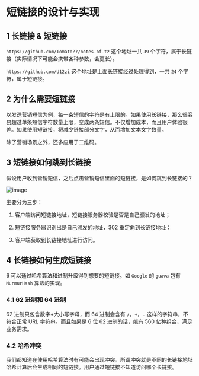 # 短链接的设计与实现

## 1 长链接 & 短链接

`https://github.com/TomatoZ7/notes-of-tz` 这个地址一共 `39` 个字符，属于长链接（实际情况下可能会携带各种参数，会更长）。

`https://github.com/U12zi` 这个地址是上面长链接经过处理得到，一共 `24` 个字符，属于短链接。

## 2 为什么需要短链接

以发送营销短信为例，每一条短信的字符是有上限的。如果使用长链接，那么很容易超过单条短信字符数量上限，变成两条短信。不仅增加成本，而且用户体验很差。如果使用短链接，将减少链接部分文字，从而增加文本文字数量。

除了营销场景之外，还多应用于二维码。

## 3 短链接如何跳到长链接

假设用户收到营销短信，之后点击营销短信里面的短链接，是如何跳到长链接的？

![image](https://github.com/TomatoZ7/notes-of-tz/blob/master/Programming/images/short_link_1.jpg)

主要分为三步：

1. 客户端访问短链接地址，短链接服务器校验是否是自己颁发的地址；

2. 短链接服务器识别出是自己颁发的地址，302 重定向到长链接地址；

3. 客户端获取到长链接地址进行访问。

## 4 长链接如何生成短链接
 6 
可以通过哈希算法和进制升级得到想要的短链接。如 `Google` 的 `guava` 包有 `MurmurHash` 算法的实现。

### 4.1 62 进制和 64 进制

62 进制只包含数字+大小写字母，而 64 进制会含有 `/`，`+`，`.` 这样的字符串，不符合正常 URL 字符串。而且如果是 6 位 62 进制的话，能有 560 亿种组合，满足业务需求。

### 4.2 哈希冲突

我们都知道在使用哈希算法时有可能会出现冲突。所谓冲突就是不同的长链接地址哈希计算后会生成相同的短链接。用户通过短链接不知道访问哪个长链接。

